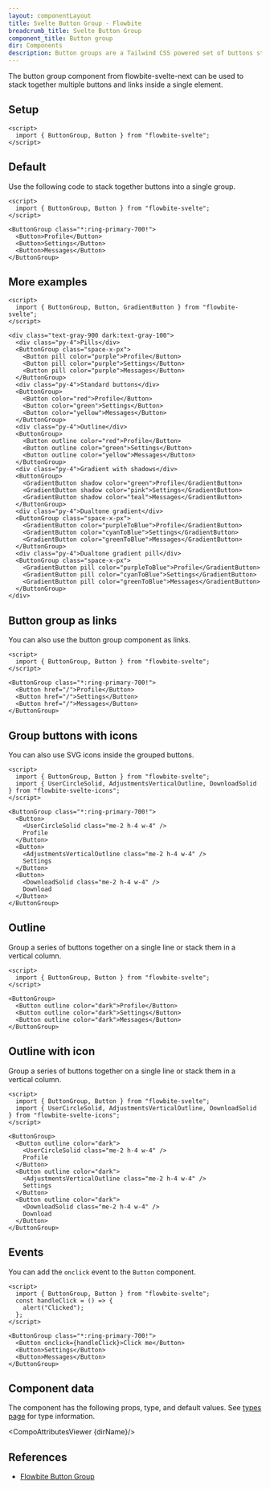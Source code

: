 ```yaml
---
layout: componentLayout
title: Svelte Button Group - Flowbite
breadcrumb_title: Svelte Button Group
component_title: Button group
dir: Components
description: Button groups are a Tailwind CSS powered set of buttons sticked together in a horizontal line
---
```


<script>
  import { CompoAttributesViewer,  GitHubCompoLinks, toKebabCase } from '../../utils'
  import { Badge, P, A } from '$lib'
  const dirName = toKebabCase(component_title)
</script>

The button group component from flowbite-svelte-next can be used to stack together multiple buttons and links inside a single element.

## Setup

```svelte example hideOutput
<script>
  import { ButtonGroup, Button } from "flowbite-svelte";
</script>
```

## Default

Use the following code to stack together buttons into a single group.

```svelte example class="flex justify-center" hideScript hideResponsiveButtons
<script>
  import { ButtonGroup, Button } from "flowbite-svelte";
</script>

<ButtonGroup class="*:ring-primary-700!">
  <Button>Profile</Button>
  <Button>Settings</Button>
  <Button>Messages</Button>
</ButtonGroup>
```

## More examples

```svelte example class="flex flex-col flex-wrap gap-4" hideResponsiveButtons
<script>
  import { ButtonGroup, Button, GradientButton } from "flowbite-svelte";
</script>

<div class="text-gray-900 dark:text-gray-100">
  <div class="py-4">Pills</div>
  <ButtonGroup class="space-x-px">
    <Button pill color="purple">Profile</Button>
    <Button pill color="purple">Settings</Button>
    <Button pill color="purple">Messages</Button>
  </ButtonGroup>
  <div class="py-4">Standard buttons</div>
  <ButtonGroup>
    <Button color="red">Profile</Button>
    <Button color="green">Settings</Button>
    <Button color="yellow">Messages</Button>
  </ButtonGroup>
  <div class="py-4">Outline</div>
  <ButtonGroup>
    <Button outline color="red">Profile</Button>
    <Button outline color="green">Settings</Button>
    <Button outline color="yellow">Messages</Button>
  </ButtonGroup>
  <div class="py-4">Gradient with shadows</div>
  <ButtonGroup>
    <GradientButton shadow color="green">Profile</GradientButton>
    <GradientButton shadow color="pink">Settings</GradientButton>
    <GradientButton shadow color="teal">Messages</GradientButton>
  </ButtonGroup>
  <div class="py-4">Dualtone gradient</div>
  <ButtonGroup class="space-x-px">
    <GradientButton color="purpleToBlue">Profile</GradientButton>
    <GradientButton color="cyanToBlue">Settings</GradientButton>
    <GradientButton color="greenToBlue">Messages</GradientButton>
  </ButtonGroup>
  <div class="py-4">Dualtone gradient pill</div>
  <ButtonGroup class="space-x-px">
    <GradientButton pill color="purpleToBlue">Profile</GradientButton>
    <GradientButton pill color="cyanToBlue">Settings</GradientButton>
    <GradientButton pill color="greenToBlue">Messages</GradientButton>
  </ButtonGroup>
</div>
```

## Button group as links

You can also use the button group component as links.

```svelte example class="flex justify-center" hideScript hideResponsiveButtons
<script>
  import { ButtonGroup, Button } from "flowbite-svelte";
</script>

<ButtonGroup class="*:ring-primary-700!">
  <Button href="/">Profile</Button>
  <Button href="/">Settings</Button>
  <Button href="/">Messages</Button>
</ButtonGroup>
```

## Group buttons with icons

You can also use SVG icons inside the grouped buttons.

```svelte example class="flex justify-center"
<script>
  import { ButtonGroup, Button } from "flowbite-svelte";
  import { UserCircleSolid, AdjustmentsVerticalOutline, DownloadSolid } from "flowbite-svelte-icons";
</script>

<ButtonGroup class="*:ring-primary-700!">
  <Button>
    <UserCircleSolid class="me-2 h-4 w-4" />
    Profile
  </Button>
  <Button>
    <AdjustmentsVerticalOutline class="me-2 h-4 w-4" />
    Settings
  </Button>
  <Button>
    <DownloadSolid class="me-2 h-4 w-4" />
    Download
  </Button>
</ButtonGroup>
```

## Outline

Group a series of buttons together on a single line or stack them in a vertical column.

```svelte example class="flex justify-center" hideScript hideResponsiveButtons
<script>
  import { ButtonGroup, Button } from "flowbite-svelte";
</script>

<ButtonGroup>
  <Button outline color="dark">Profile</Button>
  <Button outline color="dark">Settings</Button>
  <Button outline color="dark">Messages</Button>
</ButtonGroup>
```

## Outline with icon

Group a series of buttons together on a single line or stack them in a vertical column.

```svelte example class="flex justify-center"
<script>
  import { ButtonGroup, Button } from "flowbite-svelte";
  import { UserCircleSolid, AdjustmentsVerticalOutline, DownloadSolid } from "flowbite-svelte-icons";
</script>

<ButtonGroup>
  <Button outline color="dark">
    <UserCircleSolid class="me-2 h-4 w-4" />
    Profile
  </Button>
  <Button outline color="dark">
    <AdjustmentsVerticalOutline class="me-2 h-4 w-4" />
    Settings
  </Button>
  <Button outline color="dark">
    <DownloadSolid class="me-2 h-4 w-4" />
    Download
  </Button>
</ButtonGroup>
```

## Events

You can add the `onclick` event to the `Button` component.

```svelte example class="flex justify-center" hideResponsiveButtons
<script>
  import { ButtonGroup, Button } from "flowbite-svelte";
  const handleClick = () => {
    alert("Clicked");
  };
</script>

<ButtonGroup class="*:ring-primary-700!">
  <Button onclick={handleClick}>Click me</Button>
  <Button>Settings</Button>
  <Button>Messages</Button>
</ButtonGroup>
```

## Component data

The component has the following props, type, and default values. See [types page](/docs/pages/typescript) for type information.

<CompoAttributesViewer {dirName}/>

## References

- [Flowbite Button Group](https://flowbite.com/docs/components/button-group/)

<GitHubCompoLinks />
